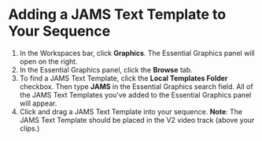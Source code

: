 # Adding a JAMS Text Template to Your Sequence

1. In the Workspaces bar, click **Graphics**. The Essential Graphics panel will open on the right.
2. In the Essential Graphics panel, click the **Browse** tab.
3. To find a JAMS Text Template, click the **Local Templates Folder** checkbox. Then type **JAMS** in the Essential Graphics search field. All of the JAMS Text Templates you've added to the Essential Graphics panel will appear.&#x20;
4. Click and drag a JAMS Text Template into your sequence. **Note**: The JAMS Text Template should be placed in the V2 video track (above your clips.)
